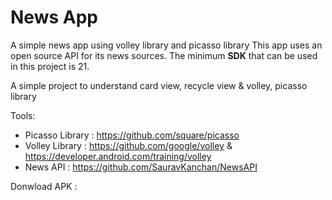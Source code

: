 # News App

A simple news app using volley library and picasso library 
This app uses an open source API for its news sources. 
The minimum **SDK** that can be used in this project is 21.

A simple project to understand card view, recycle view & volley, picasso library


Tools:

- Picasso Library : https://github.com/square/picasso
- Volley Library : https://github.com/google/volley & https://developer.android.com/training/volley
- News API : https://github.com/SauravKanchan/NewsAPI


Donwload APK : 
